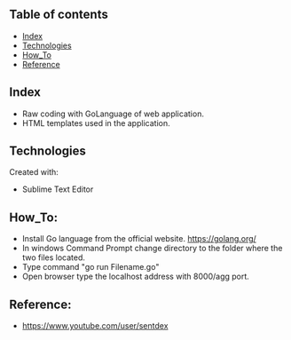 ## Table of contents

* [Index](#index)
* [Technologies](#technologies)
* [How_To](#how_to)
* [Reference](#reference)

## Index

* Raw coding with GoLanguage of web application.
* HTML templates used in the application.

## Technologies
Created with:
* Sublime Text Editor

## How_To:
* Install Go language from the official website. https://golang.org/ 
* In windows Command Prompt change directory to the folder where the two files located.
* Type command "go run Filename.go"
* Open browser type the localhost address with 8000/agg port.

## Reference:
* https://www.youtube.com/user/sentdex
